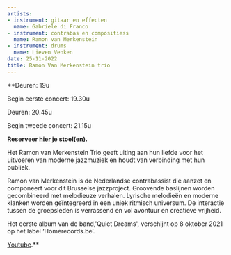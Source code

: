 ```yaml
---
artists:
- instrument: gitaar en effecten
  name: Gabriele di Franco
- instrument: contrabas en compositiess
  name: Ramon van Merkenstein
- instrument: drums
  name: Lieven Venken
date: 25-11-2022
title: Ramon Van Merkenstein trio
---
```

**Deuren: 19u 

Begin eerste concert: 19.30u 

Deuren: 20.45u 

Begin tweede concert: 21.15u 

**Reserveer [hier](https://ticketshop.ticketmatic.com/mechelen/jazzzolder) je stoel(en).** 

Het Ramon van Merkenstein Trio geeft uiting aan hun liefde voor het uitvoeren van moderne 
jazzmuziek en houdt van verbinding met hun publiek. 

Ramon van Merkenstein is de Nederlandse contrabassist die aanzet en componeert voor dit Brusselse 
jazzproject. Groovende baslijnen worden gecombineerd met melodieuze verhalen. Lyrische melodieën 
en moderne klanken worden geïntegreerd in een uniek ritmisch universum. De interactie tussen de 
groepsleden is verrassend en vol avontuur en creatieve vrijheid. 

Het eerste album van de band,'Quiet Dreams', verschijnt op 8 oktober 2021 op het label ‘Homerecords.be’. 

[Youtube](https://www.youtube.com/watch?v=qkurI6ae2tI&t=7s).**